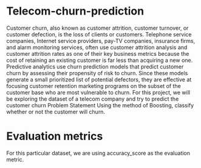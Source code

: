 # Telecom-churn-prediction
Customer churn, also known as customer attrition, customer turnover, or customer defection, is the loss of clients or customers. Telephone service companies, Internet service providers, pay-TV companies, insurance firms, and alarm monitoring services, often use customer attrition analysis and customer attrition rates as one of their key business metrics because the cost of retaining an existing customer is far less than acquiring a new one.  Predictive analytics use churn prediction models that predict customer churn by assessing their propensity of risk to churn. Since these models generate a small prioritized list of potential defectors, they are effective at focusing customer retention marketing programs on the subset of the customer base who are most vulnerable to churn.  For this project, we will be exploring the dataset of a telecom company and try to predict the customer churn  Problem Statement Using the method of Boosting, classify whether or not the customer will churn.
# Evaluation metrics
For this particular dataset, we are using accuracy_score as the evaluation metric.
